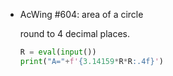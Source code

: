 -   AcWing #604: area of a circle
    
    round to 4 decimal places.
    
    ```python
    R = eval(input())
    print("A="+f'{3.14159*R*R:.4f}')
    ```